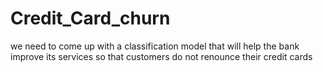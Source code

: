 # Credit_Card_churn
we need to come up with a classification model that will help the bank improve its services so that customers do not renounce their credit cards
